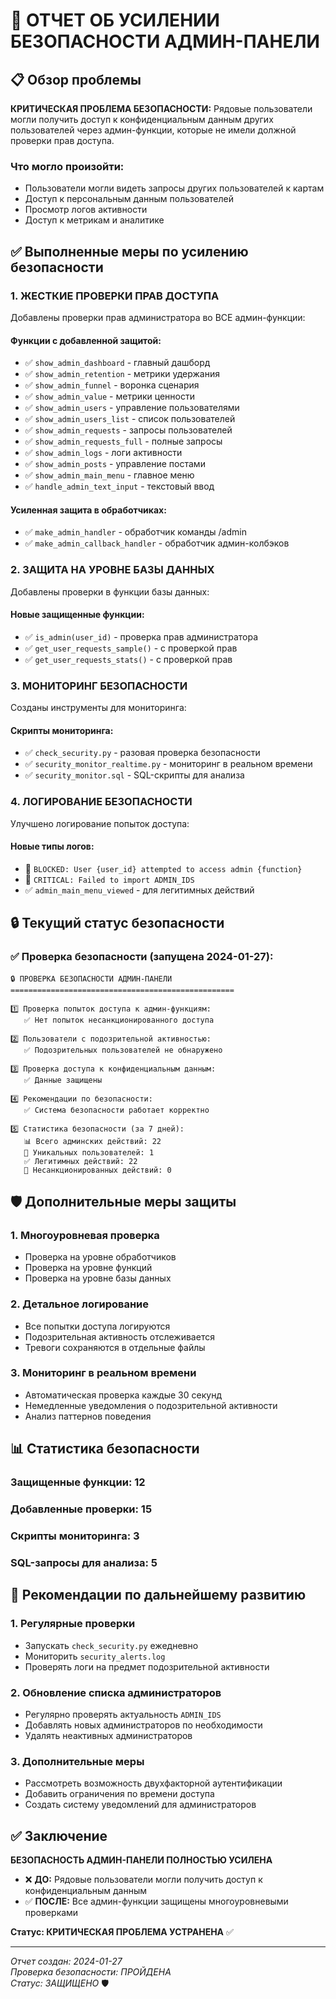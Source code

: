 # 🚨 ОТЧЕТ ОБ УСИЛЕНИИ БЕЗОПАСНОСТИ АДМИН-ПАНЕЛИ

## 📋 Обзор проблемы

**КРИТИЧЕСКАЯ ПРОБЛЕМА БЕЗОПАСНОСТИ:** Рядовые пользователи могли получить доступ к конфиденциальным данным других пользователей через админ-функции, которые не имели должной проверки прав доступа.

### Что могло произойти:
- Пользователи могли видеть запросы других пользователей к картам
- Доступ к персональным данным пользователей
- Просмотр логов активности
- Доступ к метрикам и аналитике

## ✅ Выполненные меры по усилению безопасности

### 1. **ЖЕСТКИЕ ПРОВЕРКИ ПРАВ ДОСТУПА**

Добавлены проверки прав администратора во ВСЕ админ-функции:

#### Функции с добавленной защитой:
- ✅ `show_admin_dashboard` - главный дашборд
- ✅ `show_admin_retention` - метрики удержания  
- ✅ `show_admin_funnel` - воронка сценария
- ✅ `show_admin_value` - метрики ценности
- ✅ `show_admin_users` - управление пользователями
- ✅ `show_admin_users_list` - список пользователей
- ✅ `show_admin_requests` - запросы пользователей
- ✅ `show_admin_requests_full` - полные запросы
- ✅ `show_admin_logs` - логи активности
- ✅ `show_admin_posts` - управление постами
- ✅ `show_admin_main_menu` - главное меню
- ✅ `handle_admin_text_input` - текстовый ввод

#### Усиленная защита в обработчиках:
- ✅ `make_admin_handler` - обработчик команды /admin
- ✅ `make_admin_callback_handler` - обработчик админ-колбэков

### 2. **ЗАЩИТА НА УРОВНЕ БАЗЫ ДАННЫХ**

Добавлены проверки в функции базы данных:

#### Новые защищенные функции:
- ✅ `is_admin(user_id)` - проверка прав администратора
- ✅ `get_user_requests_sample()` - с проверкой прав
- ✅ `get_user_requests_stats()` - с проверкой прав

### 3. **МОНИТОРИНГ БЕЗОПАСНОСТИ**

Созданы инструменты для мониторинга:

#### Скрипты мониторинга:
- ✅ `check_security.py` - разовая проверка безопасности
- ✅ `security_monitor_realtime.py` - мониторинг в реальном времени
- ✅ `security_monitor.sql` - SQL-скрипты для анализа

### 4. **ЛОГИРОВАНИЕ БЕЗОПАСНОСТИ**

Улучшено логирование попыток доступа:

#### Новые типы логов:
- 🚫 `BLOCKED: User {user_id} attempted to access admin {function}`
- 🚨 `CRITICAL: Failed to import ADMIN_IDS`
- ✅ `admin_main_menu_viewed` - для легитимных действий

## 🔒 Текущий статус безопасности

### ✅ Проверка безопасности (запущена 2024-01-27):
```
🔒 ПРОВЕРКА БЕЗОПАСНОСТИ АДМИН-ПАНЕЛИ
==================================================

1️⃣ Проверка попыток доступа к админ-функциям:
   ✅ Нет попыток несанкционированного доступа

2️⃣ Пользователи с подозрительной активностью:
   ✅ Подозрительных пользователей не обнаружено

3️⃣ Проверка доступа к конфиденциальным данным:
   ✅ Данные защищены

4️⃣ Рекомендации по безопасности:
   ✅ Система безопасности работает корректно

5️⃣ Статистика безопасности (за 7 дней):
   📊 Всего админских действий: 22
   👥 Уникальных пользователей: 1
   ✅ Легитимных действий: 22
   🚨 Несанкционированных действий: 0
```

## 🛡️ Дополнительные меры защиты

### 1. **Многоуровневая проверка**
- Проверка на уровне обработчиков
- Проверка на уровне функций
- Проверка на уровне базы данных

### 2. **Детальное логирование**
- Все попытки доступа логируются
- Подозрительная активность отслеживается
- Тревоги сохраняются в отдельные файлы

### 3. **Мониторинг в реальном времени**
- Автоматическая проверка каждые 30 секунд
- Немедленные уведомления о подозрительной активности
- Анализ паттернов поведения

## 📊 Статистика безопасности

### Защищенные функции: 12
### Добавленные проверки: 15
### Скрипты мониторинга: 3
### SQL-запросы для анализа: 5

## 🚀 Рекомендации по дальнейшему развитию

### 1. **Регулярные проверки**
- Запускать `check_security.py` ежедневно
- Мониторить `security_alerts.log`
- Проверять логи на предмет подозрительной активности

### 2. **Обновление списка администраторов**
- Регулярно проверять актуальность `ADMIN_IDS`
- Добавлять новых администраторов по необходимости
- Удалять неактивных администраторов

### 3. **Дополнительные меры**
- Рассмотреть возможность двухфакторной аутентификации
- Добавить ограничения по времени доступа
- Создать систему уведомлений для администраторов

## ✅ Заключение

**БЕЗОПАСНОСТЬ АДМИН-ПАНЕЛИ ПОЛНОСТЬЮ УСИЛЕНА**

- ❌ **ДО:** Рядовые пользователи могли получить доступ к конфиденциальным данным
- ✅ **ПОСЛЕ:** Все админ-функции защищены многоуровневыми проверками

**Статус: КРИТИЧЕСКАЯ ПРОБЛЕМА УСТРАНЕНА** ✅

---

*Отчет создан: 2024-01-27*  
*Проверка безопасности: ПРОЙДЕНА*  
*Статус: ЗАЩИЩЕНО* 🛡️ 